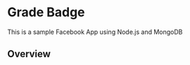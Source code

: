 Grade Badge
=============

This is a sample Facebook App using Node.js and MongoDB

Overview
-------------


